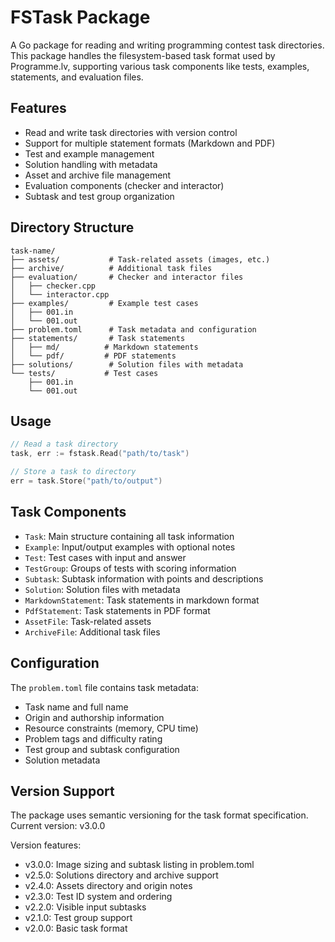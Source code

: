 # FSTask Package

A Go package for reading and writing programming contest task directories. This package handles the filesystem-based task format used by Programme.lv, supporting various task components like tests, examples, statements, and evaluation files.

## Features

- Read and write task directories with version control
- Support for multiple statement formats (Markdown and PDF)
- Test and example management
- Solution handling with metadata
- Asset and archive file management
- Evaluation components (checker and interactor)
- Subtask and test group organization

## Directory Structure

```
task-name/
├── assets/           # Task-related assets (images, etc.)
├── archive/          # Additional task files
├── evaluation/       # Checker and interactor files
│   ├── checker.cpp
│   └── interactor.cpp
├── examples/         # Example test cases
│   ├── 001.in
│   └── 001.out
├── problem.toml      # Task metadata and configuration
├── statements/       # Task statements
│   ├── md/          # Markdown statements
│   └── pdf/         # PDF statements
├── solutions/        # Solution files with metadata
└── tests/           # Test cases
    ├── 001.in
    └── 001.out
```

## Usage

```go
// Read a task directory
task, err := fstask.Read("path/to/task")

// Store a task to directory
err = task.Store("path/to/output")
```

## Task Components

- `Task`: Main structure containing all task information
- `Example`: Input/output examples with optional notes
- `Test`: Test cases with input and answer
- `TestGroup`: Groups of tests with scoring information
- `Subtask`: Subtask information with points and descriptions
- `Solution`: Solution files with metadata
- `MarkdownStatement`: Task statements in markdown format
- `PdfStatement`: Task statements in PDF format
- `AssetFile`: Task-related assets
- `ArchiveFile`: Additional task files

## Configuration

The `problem.toml` file contains task metadata:
- Task name and full name
- Origin and authorship information
- Resource constraints (memory, CPU time)
- Problem tags and difficulty rating
- Test group and subtask configuration
- Solution metadata

## Version Support

The package uses semantic versioning for the task format specification. Current version: v3.0.0

Version features:
- v3.0.0: Image sizing and subtask listing in problem.toml
- v2.5.0: Solutions directory and archive support
- v2.4.0: Assets directory and origin notes
- v2.3.0: Test ID system and ordering
- v2.2.0: Visible input subtasks
- v2.1.0: Test group support
- v2.0.0: Basic task format